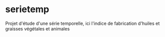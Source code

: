 # serietemp
Projet d'étude d'une série temporelle, ici l'indice de fabrication d'huiles et graisses végétales et animales
